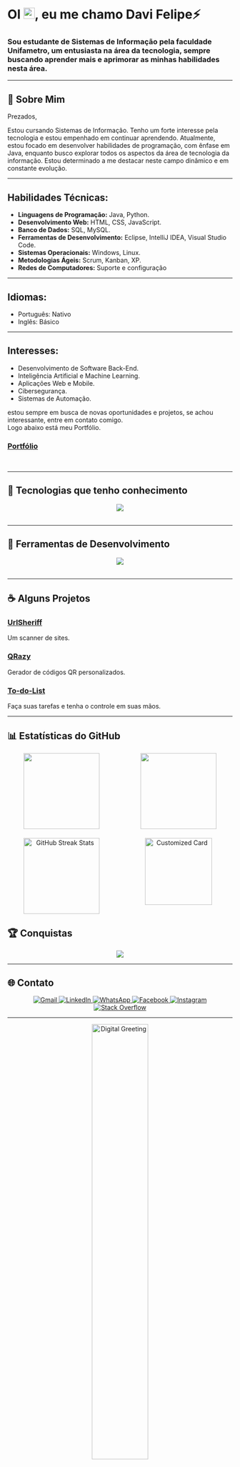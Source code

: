 # OI <img src="https://media.giphy.com/media/hvRJCLFzcasrR4ia7z/giphy.gif" width="25px">, eu me chamo Davi Felipe⚡

### Sou estudante de Sistemas de Informação pela faculdade Unifametro, um entusiasta na área da tecnologia, sempre buscando aprender mais e aprimorar as minhas habilidades nesta área.
---
## 🌟 Sobre Mim
Prezados,

Estou cursando Sistemas de Informação. Tenho um forte interesse pela tecnologia e estou empenhado em continuar aprendendo. Atualmente, estou focado em desenvolver habilidades de programação, com ênfase em Java, enquanto busco explorar todos os aspectos da área de tecnologia da informação. Estou determinado a me destacar neste campo dinâmico e em constante evolução.

---

## Habilidades Técnicas:
- **Linguagens de Programação:** Java, Python.
- **Desenvolvimento Web:** HTML, CSS, JavaScript.
- **Banco de Dados:** SQL, MySQL.
- **Ferramentas de Desenvolvimento:** Eclipse, IntelliJ IDEA, Visual Studio Code.
- **Sistemas Operacionais:** Windows, Linux.
- **Metodologias Ágeis:** Scrum, Kanban, XP.
- **Redes de Computadores:** Suporte e configuração

---
  
## Idiomas:
- Português: Nativo
- Inglês: Básico

---

## Interesses:
- Desenvolvimento de Software Back-End.
- Inteligência Artificial e Machine Learning.
- Aplicações Web e Mobile.
- Cibersegurança.
- Sistemas de Automação.

estou sempre em busca de novas oportunidades e projetos, se achou interessante, entre em contato comigo.<br>
Logo abaixo está meu Portfólio.

### [Portfólio](https://devdvidfx.github.io/davifelipedev/)
<br>

---

## 🔧 Tecnologias que tenho conhecimento
<p align="center">
  <a href="https://skillicons.dev">
  <img src="https://skillicons.dev/icons?i=java,js,html,css,pycharm,py" /><br><br>
  </a>
</p>

---

## 🧰 Ferramentas de Desenvolvimento
<p align="center">
  <a href="https://skillicons.dev">
  <img src="https://skillicons.dev/icons?i=vscode,eclipse,idea,replit" /><br><br>
  </a>
</p>

---

## ☕ Alguns Projetos
### [UrlSheriff](https://github.com/Imvelloster46/UrlSheriff)
Um scanner de sites.

### [QRazy](https://github.com/Imvelloster46/QRazy)
Gerador de códigos QR personalizados.

### [To-do-List](https://replit.com/@davifelipe17/To-do-List?v=1)
Faça suas tarefas e tenha o controle em suas mãos.

---
## 📊 Estatísticas do GitHub

<div align="center" style="display: grid; grid-template-columns: repeat(2, 1fr); gap: 20px;">
  <a href="https://github.com/anuraghazra/github-readme-stats" style="text-decoration: none;">
    <img height="170em" src="https://github-readme-stats.vercel.app/api?username=Devdvidfx&show_icons=true&theme=radical&include_all_commits=true&count_private=true"/>
  </a>
  <a href="https://github.com/anuraghazra/github-readme-stats" style="text-decoration: none;">
    <img height="170em" src="https://github-readme-stats.vercel.app/api/top-langs/?username=Devdvidfx&layout=compact&langs_count=7&theme=radical"/>
  </a>
  <a href="https://github.com/anuraghazra/github-readme-stats" style="text-decoration: none;">
    <img height="170em" src="https://github-readme-streak-stats.herokuapp.com/?user=Devdvidfx&theme=radical" alt="GitHub Streak Stats" />
  </a>
  <a href="https://github.com/Devdvidfx/Devdvidfx" style="text-decoration: none;">
    <img height="150em" src="https://github-readme-stats.vercel.app/api/pin/?username=Devdvidfx&repo=Devdvidfx&theme=radical" alt="Customized Card"/>
  </a>
</div>

## 🏆 Conquistas

<div align="center">
  <a href="https://github.com/ryo-ma/github-profile-trophy">
    <img src="https://github-profile-trophy.vercel.app/?username=Devdvidfx&theme=onedark&no-frame=true&row=1&column=7"/>
  </a>
</div>

---

## 🌐 Contato

<p align="center">
  <a href="mailto:davifelipedev@gmail.com?subject=Vim%20pelo%20seu%20GitHub!!&body=Estou%20entrando%20em%20contato%20com%20você.">
  <img src="https://img.shields.io/badge/Gmail-D14836?style=for-the-badge&logo=gmail&logoColor=white" alt="Gmail"/>
</a>
  <a href="https://www.linkedin.com/in/devdavifelipe/" title="LinkedIn">
    <img src="https://img.shields.io/badge/LinkedIn-0077B5?style=for-the-badge&logo=linkedin&logoColor=white" alt="LinkedIn"/>
  </a>
  <a href="https://wa.me/5585985187084?text=Ol%C3%A1,%20vim%20pelo%20seu%20github,%20voc%C3%AA%20poderia%20me%20ajudar?" title="WhatsApp">
    <img src="https://img.shields.io/badge/WhatsApp-25D366?style=for-the-badge&logo=whatsapp&logoColor=white" alt="WhatsApp"/>
  </a>
  <a href="https://www.facebook.com/hyuitrexlz7984/" title="Facebook">
    <img src="https://img.shields.io/badge/Facebook-1877F2?style=for-the-badge&logo=facebook&logoColor=white" alt="Facebook"/>
  </a>
  <a href="https://www.instagram.com/_eudvidxfc7_/" title="Instagram">
    <img src="https://img.shields.io/badge/Instagram-E4405F?style=for-the-badge&logo=instagram&logoColor=white" alt="Instagram"/>
  </a>
  <a href="https://stackoverflow.com/users/21601910/davi-felipe" title="Stack Overflow">
    <img src="https://img.shields.io/badge/Stack_Overflow-FE7A16?style=for-the-badge&logo=stack-overflow&logoColor=white" alt="Stack Overflow"/>
  </a>
</p>

---

<div align="center">
  <img src="https://github.com/Devdvidfx/Devdvidfx/raw/master/assets/digital-greeting.gif" alt="Digital Greeting" width="50%">
</div>

## ✅ Perfil de estudo
<a href="https://github.com/davifdev085" title="GitHub perfil de Estudante.">
  <img src="https://img.shields.io/static/v1?label=Overview&message=Devdvidfx&color=f8efd4&style=for-the-badge&logo=GitHub" alt="Static GitHub" />
 </a>

---
<p align="center">
  <img src="https://komarev.com/ghpvc/?username=davifdev085&color=006bed" alt="Profile views" />
</p>

